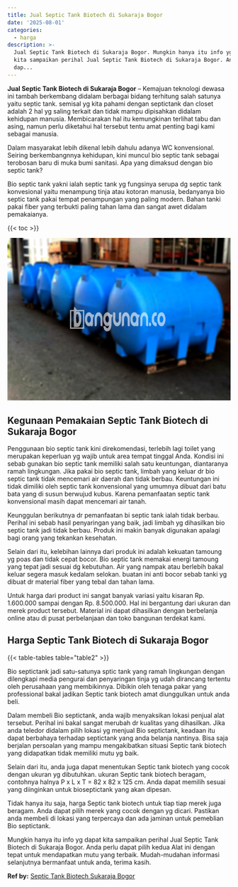 ```yaml
---
title: Jual Septic Tank Biotech di Sukaraja Bogor
date: '2025-08-01'
categories:
  - harga
description: >-
  Jual Septic Tank Biotech di Sukaraja Bogor. Mungkin hanya itu info yg dapat
  kita sampaikan perihal Jual Septic Tank Biotech di Sukaraja Bogor. Anda perlu
  dap...
---
```


**Jual Septic Tank Biotech di Sukaraja Bogor** – Kemajuan teknologi dewasa ini tambah berkembang didalam berbagai bidang terhitung salah satunya yaitu septic tank. semisal yg kita pahami dengan septictank dan closet adalah 2 hal yg saling terkait dan tidak mampu dipisahkan didalam kehidupan manusia. Membicarakan hal itu kemungkinan terlihat tabu dan asing, namun perlu diketahui hal tersebut tentu amat penting bagi kami sebagai manusia.

Dalam masyarakat lebih dikenal lebih dahulu adanya WC konvensional. Seiring berkembangnnya kehidupan, kini muncul bio septic tank sebagai terobosan baru di muka bumi sanitasi. Apa yang dimaksud dengan bio septic tank?

Bio septic tank yakni ialah septic tank yg fungsinya serupa dg septic tank konvesional yaitu menampung tinja atau kotoran manusia, bedanyanya bio septic tank pakai tempat penampungan yang paling modern. Bahan tanki pakai fiber yang terbukti paling tahan lama dan sangat awet didalam pemakaianya.

{{< toc >}}

![Jual Septic Tank Biotech di Sukaraja Bogor](/images/jual-bio-septictank-16.png)

## Kegunaan Pemakaian Septic Tank Biotech di Sukaraja Bogor

Penggunaan bio septic tank kini direkomendasi, terlebih lagi toilet yang merupakan keperluan yg wajib untuk area tempat tinggal Anda. Kondisi ini sebab gunakan bio septic tank memiliki salah satu keuntungan, diantaranya ramah lingkungan. Jika pakai bio septic tank, limbah yang keluar dr bio septic tank tidak mencemari air daerah dan tidak berbau. Keuntungan ini tidak dimiliki oleh septic tank konvensional yang umumnya dibuat dari batu bata yang di susun berwujud kubus. Karena pemanfaatan septic tank konvensional masih dapat mencemari air tanah.

Keunggulan berikutnya dr pemanfaatan bi septic tank ialah tidak berbau. Perihal ini sebab hasil penyaringan yang baik, jadi limbah yg dihasilkan bio septic tank jadi tidak berbau. Produk ini makin banyak digunakan apalagi bagi orang yang tekankan kesehatan.

Selain dari itu, kelebihan lainnya dari produk ini adalah kekuatan tamoung yg poas dan tidak cepat bocor. Bio septic tank memakai energi tamoung yang tepat jadi sesuai dg kebutuhan. Air yang nampak atau berlebih bakal keluar segera masuk kedalam selokan. buatan ini anti bocor sebab tanki yg dibuat dr material fiber yang tebal dan tahan lama.

Untuk harga dari product ini sangat banyak variasi yaitu kisaran Rp. 1.600.000 sampai dengan Rp. 8.500.000. Hal ini bergantung dari ukuran dan merek product tersebut. Material ini dapat dihasilkan dengan berbelanja online atau di pusat perbelanjaan dan toko bangunan terdekat kami.

## Harga Septic Tank Biotech di Sukaraja Bogor

{{< table-tables table="table2" >}}

Bio septictank jadi satu-satunya sptic tank yang ramah lingkungan dengan dilengkapi media pengurai dan penyaringan tinja yg udah dirancang tertentu oleh perusahaan yang membikinnya. Dibikin oleh tenaga pakar yang professional bakal jadikan Septic tank biotech amat diunggulkan untuk anda beli.

Dalam membeli Bio septictank, anda wajib menyaksikan lokasi penjual alat tersebut. Perihal ini bakal sangat merubah dr kualitas yang dihasilkan. Jika anda teledor didalam pilih lokasi yg menjual Bio septictank, keadaan itu dapat berbahaya terhadap septictank yang anda belanja nantinya. Bisa saja berjalan persoalan yang mampu mengakibatkan situasi Septic tank biotech yang didapatkan tidak memiliki mutu yg baik.

Selain dari itu, anda juga dapat menentukan Septic tank biotech yang cocok dengan ukuran yg dibutuhkan. ukuran Septic tank biotech beragam, contohnya halnya P x L x T = 82 x 82 x 125 cm. Anda dapat memilih sesuai yang diinginkan untuk bioseptictank yang akan dipesan.

Tidak hanya itu saja, harga Septic tank biotech untuk tiap tiap merek juga beragam. Anda dapat pilih merek yang cocok dengan yg dicari. Pastikan anda membeli di lokasi yang terpercaya dan ada jaminan untuk pemeblian Bio septictank.

Mungkin hanya itu info yg dapat kita sampaikan perihal Jual Septic Tank Biotech di Sukaraja Bogor. Anda perlu dapat pilih kedua Alat ini dengan tepat untuk mendapatkan mutu yang terbaik. Mudah-mudahan informasi selanjutnya bermanfaat untuk anda, terima kasih.

**Ref by:** [Septic Tank Biotech Sukaraja Bogor](https://id.wikipedia.org/wiki/Septic)

